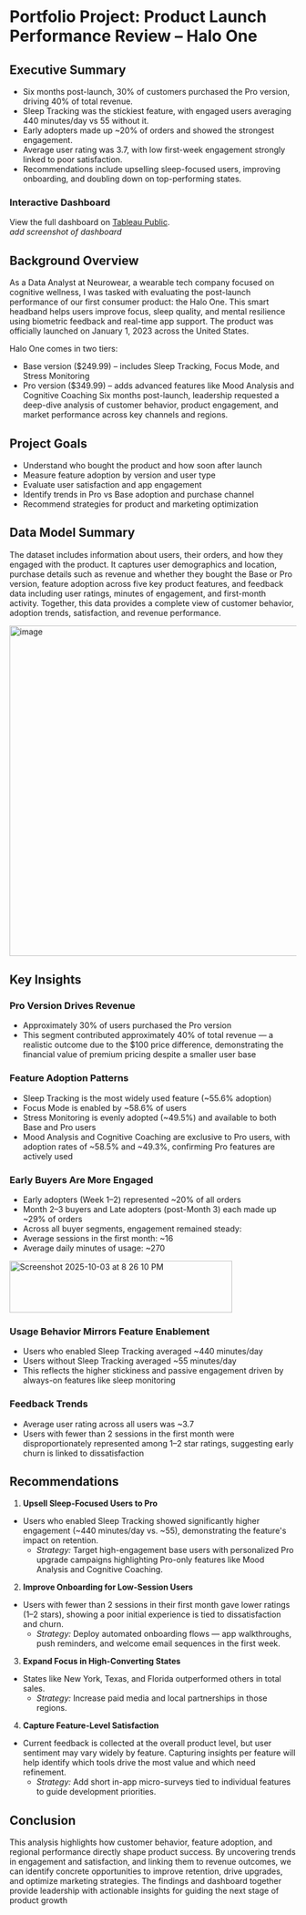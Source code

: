 # Portfolio Project: Product Launch Performance Review – Halo One
 
## Executive Summary

- Six months post-launch, 30% of customers purchased the Pro version, driving 40% of total revenue.
- Sleep Tracking was the stickiest feature, with engaged users averaging 440 minutes/day vs 55 without it.
- Early adopters made up ~20% of orders and showed the strongest engagement.
- Average user rating was 3.7, with low first-week engagement strongly linked to poor satisfaction.
- Recommendations include upselling sleep-focused users, improving onboarding, and doubling down on top-performing states.

### Interactive Dashboard
View the full dashboard on [Tableau Public](https://public.tableau.com/app/profile/aj8618/viz/ProductPerformanceDashboard_17591950974860/Dashboard).  
*add screenshot of dashboard*


## Background Overview
As a Data Analyst at Neurowear, a wearable tech company focused on cognitive wellness, I was tasked with evaluating the post-launch performance of our first consumer product: the Halo One. This smart headband helps users improve focus, sleep quality, and mental resilience using biometric feedback and real-time app support.
The product was officially launched on January 1, 2023 across the United States.

Halo One comes in two tiers:
 -	Base version ($249.99) – includes Sleep Tracking, Focus Mode, and Stress Monitoring
 -	Pro version ($349.99) – adds advanced features like Mood Analysis and Cognitive Coaching
Six months post-launch, leadership requested a deep-dive analysis of customer behavior, product engagement, and market performance across key channels and regions.
 
## Project Goals
-	Understand who bought the product and how soon after launch
-	Measure feature adoption by version and user type
-	Evaluate user satisfaction and app engagement
-	Identify trends in Pro vs Base adoption and purchase channel
-	Recommend strategies for product and marketing optimization
 
## Data Model Summary
The dataset includes information about users, their orders, and how they engaged with the product. It captures user demographics and location, purchase details such as revenue and whether they bought the Base or Pro version, feature adoption across five key product features, and feedback data including user ratings, minutes of engagement, and first-month activity. Together, this data provides a complete view of customer behavior, adoption trends, satisfaction, and revenue performance.

<img width="1940" height="580" alt="image" src="https://github.com/user-attachments/assets/0fbdcfa4-2e5a-429d-b47f-930b62eaf9b0" />


## Key Insights

### Pro Version Drives Revenue
-	Approximately 30% of users purchased the Pro version
-	This segment contributed approximately 40% of total revenue — a realistic outcome due to the $100 price difference, demonstrating the financial value of premium pricing despite a smaller user base
 
### Feature Adoption Patterns
-	Sleep Tracking is the most widely used feature (~55.6% adoption)
-	Focus Mode is enabled by ~58.6% of users
-	Stress Monitoring is evenly adopted (~49.5%) and available to both Base and Pro users
-	Mood Analysis and Cognitive Coaching are exclusive to Pro users, with adoption rates of ~58.5% and ~49.3%, confirming Pro features are actively used
 
### Early Buyers Are More Engaged
-	Early adopters (Week 1–2) represented ~20% of all orders
-	Month 2–3 buyers and Late adopters (post-Month 3) each made up ~29% of orders
-	Across all buyer segments, engagement remained steady:
-	Average sessions in the first month: ~16
-	Average daily minutes of usage: ~270

<img width="391" height="91" alt="Screenshot 2025-10-03 at 8 26 10 PM" src="https://github.com/user-attachments/assets/d76bebe1-27fe-4f20-b922-d23ec385af3f" />
   
### Usage Behavior Mirrors Feature Enablement
-	Users who enabled Sleep Tracking averaged ~440 minutes/day
-	Users without Sleep Tracking averaged ~55 minutes/day
-	This reflects the higher stickiness and passive engagement driven by always-on features like sleep monitoring
 
### Feedback Trends
-	Average user rating across all users was ~3.7
-	Users with fewer than 2 sessions in the first month were disproportionately represented among 1–2 star ratings, suggesting early churn is linked to dissatisfaction
 
## Recommendations 

1. **Upsell Sleep-Focused Users to Pro**  
- Users who enabled Sleep Tracking showed significantly higher engagement (~440 minutes/day vs. ~55), demonstrating the feature's impact on retention.  
   - *Strategy:* Target high-engagement base users with personalized Pro upgrade campaigns highlighting Pro-only features like Mood Analysis and Cognitive Coaching.  

2. **Improve Onboarding for Low-Session Users**  
- Users with fewer than 2 sessions in their first month gave lower ratings (1–2 stars), showing a poor initial experience is tied to dissatisfaction and churn.  
   - *Strategy:* Deploy automated onboarding flows — app walkthroughs, push reminders, and welcome email sequences in the first week.  

3. **Expand Focus in High-Converting States**  
- States like New York, Texas, and Florida outperformed others in total sales.  
   - *Strategy:* Increase paid media and local partnerships in those regions.  

4. **Capture Feature-Level Satisfaction**  
- Current feedback is collected at the overall product level, but user sentiment may vary widely by feature. Capturing insights per feature will help identify which tools drive the most value and which need refinement.  
   - *Strategy:* Add short in-app micro-surveys tied to individual features to guide development priorities.  
 
## Conclusion
This analysis highlights how customer behavior, feature adoption, and regional performance directly shape product success. By uncovering trends in engagement and satisfaction, and linking them to revenue outcomes, we can identify concrete opportunities to improve retention, drive upgrades, and optimize marketing strategies. The findings and dashboard together provide leadership with actionable insights for guiding the next stage of product growth
 
